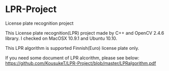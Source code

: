 LPR-Project
===========

License plate recognition project

This License plate recognition(LPR) project made by C++ and OpenCV 2.4.6 library.
I checked on MacOSX 10.9.1 and Ubuntu 10.10.

This LPR algorithm is supported Finnish(Euro) license plate only.

If you need some document of LPR alcorithm, please see below:
https://github.com/KousukeT/LPR-Project/blob/master/LPRalgorithm.pdf
